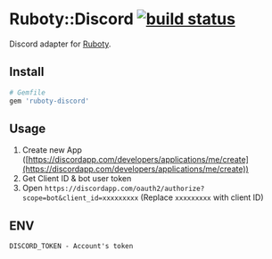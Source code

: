 # Ruboty::Discord [![build status](https://travis-ci.org/ykzts/ruboty-discord.svg?branch=master)](https://travis-ci.org/ykzts/ruboty-discord)

Discord adapter for [Ruboty](https://github.com/r7kamura/ruboty).

## Install

```ruby
# Gemfile
gem 'ruboty-discord'
```

## Usage

1. Create new App ([https://discordapp.com/developers/applications/me/create](https://discordapp.com/developers/applications/me/create))
2. Get Client ID & bot user token
3. Open `https://discordapp.com/oauth2/authorize?scope=bot&client_id=xxxxxxxxx` (Replace `xxxxxxxxx` with client ID)

## ENV

```plain
DISCORD_TOKEN - Account's token
```
